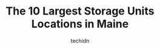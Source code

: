 ---
layout: ampstory
image: https://i0.wp.com/paketmu.com/wp-content/uploads/2023/06/hollis-safe-storage-0-in-maine-1686371779.png?resize=640,853
author: techidn
featured: false
description: Explore the diverse Storage Unit scene in Maine, home to an incredible selection of 10 establishments catering to every taste. Whether youre in search of iconic favorites or undiscovered tr
title: The 10 Largest Storage Units Locations in Maine
cover:
   title: The 10 Largest Storage Units Locations in Maine
   subtitle: RICKPATE
   background: https://paketmu.com/wp-content/uploads/2023/06/hollis-safe-storage-0-in-maine-1686371779.png

pages: 
 - layout: thirds
   top: <h1>#1 Life Storage - Westbrook</h1>
   bottom: "<p>Highly recommend , professional  & clean.I have been with the storage unit for 7 yrs or so , definitely not planned lol. The customer service here is and has always been </p>"
   background: https://paketmu.com/wp-content/uploads/2023/06/hollis-safe-storage-1-in-maine-1686371783.jpeg
   backgroundblur: true
 - layout: thirds
   top: <h1>#2 Life Storage - Portland</h1>
   bottom: "<p>Staff is unbelievably accommodating in particular Roxanne & Cindy. The facility is without exception in immaculate condition, zero vagrant or people loitering or any of t</p>"
   background: https://paketmu.com/wp-content/uploads/2023/06/hollis-safe-storage-2-in-maine-1686371784.jpeg
   cta:
      link: https://paketmu.com/the-10-largest-storage-units-locations-in-maine/
      text: The 10 Largest Storage Units Locations in Maine
 - layout: thirds
   top: <h1>#3 Life Storage - Portland</h1>
   bottom: "<p>Incredibly poor communication after the first floor flooded. They told us the elevator was out. We couldnt remove large items from our 2nd floor unit. They never told us</p>"
   background: https://paketmu.com/wp-content/uploads/2023/06/hollis-safe-storage-3-in-maine-1686371785.png
   cta:
      link: https://paketmu.com/the-10-largest-storage-units-locations-in-maine/
      text: The 10 Largest Storage Units Locations in Maine
 - layout: thirds
   top: <h1>#4 Extra Space Storage</h1>
   bottom: "<p>905 Washington St N, Auburn, ME 04210, United States</p>"
   background: https://images.unsplash.com/photo-1531169509526-f8f1fdaa4a67?ixlib=rb-4.0.3&ixid=MnwxMjA3fDB8MHxwaG90by1wYWdlfHx8fGVufDB8fHx8&auto=format&fit=crop&w=640&h=853&q=80
   cta:
      link: https://paketmu.com/the-10-largest-storage-units-locations-in-maine/
      text: The 10 Largest Storage Units Locations in Maine
 - layout: thirds
   top: <h1>#5 Extra Space Storage</h1>
   bottom: "<p>326 US-1, York, ME 03909, United States</p>"
   background: https://images.unsplash.com/photo-1599422314077-f4dfdaa4cd09?ixlib=rb-4.0.3&ixid=MnwxMjA3fDB8MHxwaG90by1wYWdlfHx8fGVufDB8fHx8&auto=format&fit=crop&w=640&h=853&q=80
   cta:
      link: https://paketmu.com/the-10-largest-storage-units-locations-in-maine/
      text: The 10 Largest Storage Units Locations in Maine
 - layout: thirds
   top: <h1>#6 Safe Storage of USA</h1>
   bottom: "<p>52 Houlton Rd, Presque Isle, ME 04769, United States</p>"
   background: https://images.unsplash.com/photo-1608501821300-4f99e58bba77?ixlib=rb-4.0.3&ixid=MnwxMjA3fDB8MHxwaG90by1wYWdlfHx8fGVufDB8fHx8&auto=format&fit=crop&w=640&h=853&q=80
   cta:
      link: https://paketmu.com/the-10-largest-storage-units-locations-in-maine/
      text: The 10 Largest Storage Units Locations in Maine
 - layout: thirds
   top: <h1>#7 Read Street Self Storage</h1>
   bottom: "<p>217 Read St, Portland, ME 04103, United States</p>"
   background: https://images.unsplash.com/photo-1614648718611-0635f29016cb?ixlib=rb-4.0.3&ixid=MnwxMjA3fDB8MHxwaG90by1wYWdlfHx8fGVufDB8fHx8&auto=format&fit=crop&w=640&h=853&q=80
   cta:
      link: https://paketmu.com/the-10-largest-storage-units-locations-in-maine/
      text: The 10 Largest Storage Units Locations in Maine
 - layout: thirds
   middle: Continue reading...
   background: https://images.unsplash.com/photo-1553949345-eb786bb3f7ba?ixlib=rb-4.0.3&ixid=MnwxMjA3fDB8MHxwaG90by1wYWdlfHx8fGVufDB8fHx8&auto=format&fit=crop&w=640&h=853&q=80
   cta:
      link: https://paketmu.com/the-10-largest-storage-units-locations-in-maine/
      text: The 10 Largest Storage Units Locations in Maine
      
---